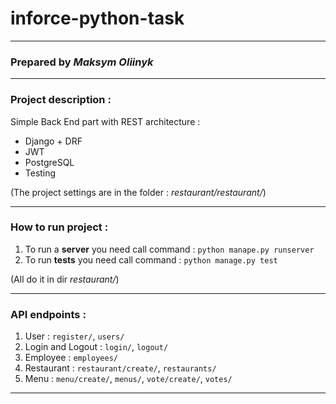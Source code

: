 # inforce-python-task
- - -
### Prepared by _Maksym Oliinyk_
- - -
### Project description :
Simple Back End part with REST architecture :
- Django + DRF
- JWT
- PostgreSQL
- Testing

(The project settings are in the folder : _restaurant/restaurant/_)
- - - 
### How to run project :
1. To run a **server** you need call command : `python manape.py runserver`
2. To run **tests** you need call command : `python manage.py test`

(All do it in dir _restaurant/_)
- - -
### API endpoints :
1. User : `register/`, `users/`
2. Login and Logout : `login/`, `logout/`
3. Employee : `employees/`
4. Restaurant : `restaurant/create/`, `restaurants/`
5. Menu : `menu/create/`, `menus/`, `vote/create/`, `votes/`
- - -